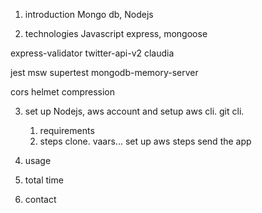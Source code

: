 1. introduction
Mongo db, Nodejs

2. technologies
Javascript
express,
mongoose

express-validator
twitter-api-v2
claudia

jest
msw
supertest
mongodb-memory-server

cors
helmet
compression

3. set up
Nodejs, aws account and setup aws cli. git cli.
    1. requirements
    2. steps
    clone.
    vaars...
    set up aws steps
    send the app

4. usage


5. total time

6. contact